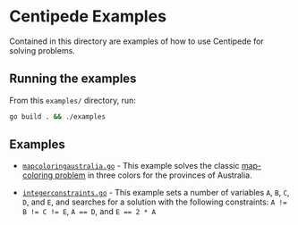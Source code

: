 # Centipede Examples

Contained in this directory are examples of how to use Centipede for solving problems.

## Running the examples

From this `examples/` directory, run:

```bash
go build . && ./examples
```

## Examples

- [`mapcoloringaustralia.go`](mapcoloringaustralia.go) - This example solves the classic [map-coloring problem](https://en.wikipedia.org/wiki/Four_color_theorem) in three colors for the provinces of Australia.

- [`integerconstraints.go`](integerconstraints.go) - This example sets a number of variables `A`, `B`, `C`, `D`, and `E`, and searches for a solution with the following constraints: `A != B != C != E`, `A == D`, and `E == 2 * A`

